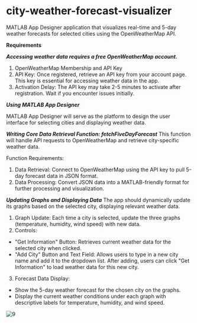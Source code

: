 # city-weather-forecast-visualizer
MATLAB App Designer application that visualizes real-time and 5-day weather forecasts for selected cities using the OpenWeatherMap API.

**Requirements** 

***Accessing weather data requires a free OpenWeatherMap account.***

1. OpenWeatherMap Membership and API Key
2. API Key: Once registered, retrieve an API key from your account page. This key is essential for accessing weather data in the app.
3. Activation Delay: The API key may take 2-5 minutes to activate after registration. Wait if you encounter issues initially.
   
***Using MATLAB App Designer***

MATLAB App Designer will serve as the platform to design the user interface for selecting cities and displaying weather data.

***Writing Core Data Retrieval Function: fetchFiveDayForecast***
This function will handle API requests to OpenWeatherMap and retrieve city-specific weather data.

Function Requirements:
1. Data Retrieval: Connect to OpenWeatherMap using the API key to pull 5-day forecast data in JSON format.
2. Data Processing: Convert JSON data into a MATLAB-friendly format for further processing and visualization.
   
***Updating Graphs and Displaying Data***
The app should dynamically update its graphs based on the selected city, displaying relevant weather data.

1. Graph Update: Each time a city is selected, update the three graphs (temperature, humidity, wind speed) with new data.
2. Controls:
- "Get Information" Button: Retrieves current weather data for the selected city when clicked.
- "Add City" Button and Text Field: Allows users to type in a new city name and add it to the dropdown list. After adding, users can click "Get Information" to load weather data for this new city.
3. Forecast Data Display:
- Show the 5-day weather forecast for the chosen city on the graphs.
- Display the current weather conditions under each graph with descriptive labels for temperature, humidity, and wind speed.

![9](https://github.com/user-attachments/assets/514bcedd-ec75-4637-9d5c-d1f9138f0d71)
